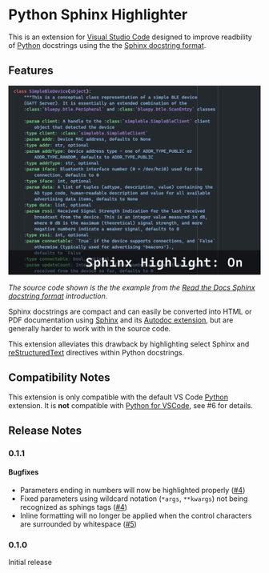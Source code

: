 # Python Sphinx Highlighter

This is an extension for [Visual Studio Code](https://code.visualstudio.com/) designed to improve readbility of [Python](https://www.python.org/) docstrings using the the [Sphinx docstring format](https://sphinx-rtd-tutorial.readthedocs.io/en/latest/docstrings.html).

## Features

![Sphinx docstring highlight comparison](images/comparison.gif)

*The source code shown is the the example from the [Read the Docs Sphinx docstring format](https://sphinx-rtd-tutorial.readthedocs.io/en/latest/docstrings.html#an-example-class-with-docstrings) introduction.*

Sphinx docstrings are compact and can easily be converted into HTML or PDF documentation using [Sphinx](https://www.sphinx-doc.org/) and its [Autodoc extension](https://www.sphinx-doc.org/en/master/usage/quickstart.html#autodoc), but are generally harder to work with in the source code.

This extension alleviates this drawback by highlighting select Sphinx and [reStructuredText](https://docutils.sourceforge.io/rst.html) directives within Python docstrings.

## Compatibility Notes

This extension is only compatible with the default VS Code [Python](https://marketplace.visualstudio.com/items?itemName=ms-python.python) extension. It is **not** compatible with [Python for VSCode](https://marketplace.visualstudio.com/items?itemName=tht13.python), see #6 for details.

## Release Notes

### 0.1.1

#### Bugfixes

- Parameters ending in numbers will now be highlighted properly ([#4](https://github.com/leonhard-s/python-sphinx-highlighter/issues/4))
- Fixed parameters using wildcard notation (`*args`, `**kwargs`) not being recognized as sphings tags ([#4](https://github.com/leonhard-s/python-sphinx-highlighter/issues/4))
- Inline formatting will no longer be applied when the control characters are surrounded by whitespace ([#5](https://github.com/leonhard-s/python-sphinx-highlighter/issues/5))

### 0.1.0

Initial release
